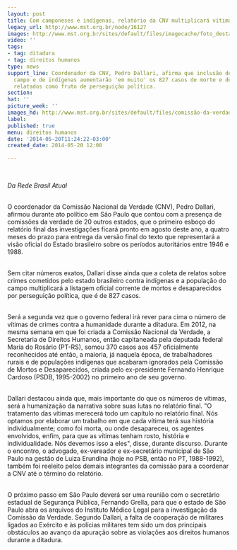 ```yaml
---
layout: post
title: Com camponeses e indígenas, relatório da CNV multiplicará vítimas da ditadura
legacy_url: http://www.mst.org.br/node/16127
images: http://www.mst.org.br/sites/default/files/imagecache/foto_destaque/comissão-da-verdade.jpg
video: ''
tags:
- tag: ditadura
- tag: direitos humanos
type: news
support_line: Coordenador da CNV, Pedro Dallari, afirma que inclusão de vítimas do
  campo e de indígenas aumentarão 'em muito' os 827 casos de morte e desaparecimento
  relatados como fruto de perseguição política.
section: 
hat: ''
picture_week: ''
images_hd: http://www.mst.org.br/sites/default/files/comissão-da-verdade.jpg
label: 
published: true
menu: direitos humanos
date: '2014-05-20T11:24:22-03:00'
created_date: 2014-05-20 12:00

---
```

<p>&nbsp;</p><p><em>Da Rede Brasil Atual<br></em></p><p><br>O coordenador da Comissão Nacional da Verdade (CNV), Pedro Dallari, afirmou durante ato político em São Paulo que contou com a presença de comissões da verdade de 20 outros estados, que o primeiro esboço do relatório final das investigações ficará pronto em agosto deste ano, a quatro meses do prazo para entrega da versão final do texto que representará a visão oficial do Estado brasileiro sobre os períodos autoritários entre 1946 e 1988.</p><p><br>Sem citar números exatos, Dallari disse ainda que a coleta de relatos sobre crimes cometidos pelo estado brasileiro contra indígenas e a população do campo multiplicará a listagem oficial corrente de mortos e desaparecidos por perseguição política, que é de 827 casos.</p><p><br>Será a segunda vez que o governo federal irá rever para cima o número de vítimas de crimes contra a humanidade durante a ditadura. Em 2012, na mesma semana em que foi criada a Comissão Nacional da Verdade, a Secretaria de Direitos Humanos, então capitaneada pela deputada federal Maria do Rosário (PT-RS), somou 370 casos aos 457 oficialmente reconhecidos até então, a maioria, já naquela época, de trabalhadores rurais e de populações indígenas que acabaram ignorados pela Comissão de Mortos e Desaparecidos, criada pelo ex-presidente Fernando Henrique Cardoso (PSDB, 1995-2002) no primeiro ano de seu governo.</p><p><br>Dallari destacou ainda que, mais importante do que os números de vítimas, será a humanização da narrativa sobre suas lutas no relatório final. "O tratamento das vítimas merecerá todo um capítulo no relatório final. Nós optamos por elaborar um trabalho em que cada vítima terá sua história individualmente; como foi morta, ou onde desapareceu, os agentes envolvidos, enfim, para que as vítimas tenham rosto, história e individualidade. Nós devemos isso a eles", disse, durante discurso. Durante o encontro, o advogado, ex-vereador e ex-secretário municipal de São Paulo na gestão de Luiza Erundina (hoje no PSB, então no PT, 1988-1992), também foi reeleito pelos demais integrantes da comissão para a coordenar a CNV até o término do relatório.</p><p><br>O próximo passo em São Paulo deverá ser uma reunião com o secretário estadual de Segurança Pública, Fernando Grella, para que o estado de São Paulo abra os arquivos do Instituto Médico Legal para a investigação da Comissão da Verdade. Segundo Dallari, a falta de cooperação de militares ligados ao Exército e às polícias militares tem sido um dos principais obstáculos ao avanço da apuração sobre as violações aos direitos humanos durante a ditadura.</p><p>&nbsp;</p>
